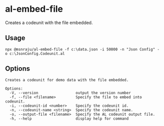 # al-embed-file
Creates a codeunit with the file embedded.

## Usage
``npx @msnraju/al-embed-file -f c:\data.json -i 50000 -n "Json Config" -o c:\JsonConfig.Codeunit.al``

## Options
```
Creates a codeunit for demo data with the file embedded.

Options:
  -V, --version                 output the version number
  -f, --file <filename>         Specify the file to embed into codeunit.
  -i, --codeunit-id <number>    Specify the codeunit id.
  -n, --codeunit-name <string>  Specify the codeunit name.
  -o, --output-file <filename>  Specify the AL codeunit output file.
  -h, --help                    display help for command
```
